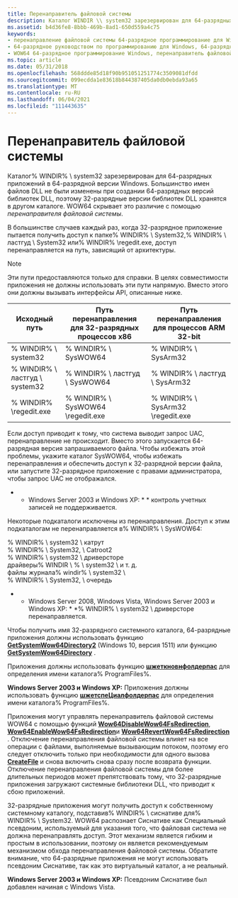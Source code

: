 ```yaml
---
title: Перенаправитель файловой системы
description: Каталог WINDIR \\ system32 зарезервирован для 64-разрядных приложений в 64-разрядной версии Windows.
ms.assetid: b4d36fe8-8bbb-469b-8ad1-650d559a4c75
keywords:
- перенаправление файловой системы 64-разрядное программирование для Windows
- 64-разрядное руководством по программированию для Windows, 64-разрядное программирование для Windows, перенаправитель файловой системы
- WOW64 64-разрядное программирование Windows, перенаправитель файловой системы
ms.topic: article
ms.date: 05/31/2018
ms.openlocfilehash: 568ddde85d18f90b951051251774c3509081dfdd
ms.sourcegitcommit: 099ecdda1e83618b844387405da0db0ebda93a65
ms.translationtype: MT
ms.contentlocale: ru-RU
ms.lasthandoff: 06/04/2021
ms.locfileid: "111443635"
---
```

# <a name="file-system-redirector"></a>Перенаправитель файловой системы

Каталог% WINDIR% \\ system32 зарезервирован для 64-разрядных приложений в 64-разрядной версии Windows. Большинство имен файлов DLL не были изменены при создании 64-разрядных версий библиотек DLL, поэтому 32-разрядные версии библиотек DLL хранятся в другом каталоге. WOW64 скрывает это различие с помощью *перенаправителя файловой системы*.

В большинстве случаев каждый раз, когда 32-разрядное приложение пытается получить доступ к папке% WINDIR% \\ System32,% WINDIR% \\ ластгуд \\ System32 или% WINDIR% \\regedit.exe, доступ перенаправляется на путь, зависящий от архитектуры.

> [!Note]  
> Эти пути предоставляются только для справки. В целях совместимости приложения не должны использовать эти пути напрямую. Вместо этого они должны вызывать интерфейсы API, описанные ниже.

 



| Исходный путь                | Путь перенаправления для 32-разрядных процессов x86 | Путь перенаправления для процессов ARM 32-bit |
|------------------------------|------------------------------------------|------------------------------------------|
| % WINDIR% \\ system32           | % WINDIR% \\ SysWOW64                       | % WINDIR% \\ SysArm32                       |
| % WINDIR% \\ ластгуд \\ system32 | % WINDIR% \\ ластгуд \\ SysWOW64             | % WINDIR% \\ ластгуд \\ SysArm32             |
| % WINDIR% \\regedit.exe        | % WINDIR% \\ SysWOW64 \\regedit.exe          | % WINDIR% \\ SysArm32 \\regedit.exe         |



 

Если доступ приводит к тому, что система выводит запрос UAC, перенаправление не происходит. Вместо этого запускается 64-разрядная версия запрашиваемого файла. Чтобы избежать этой проблемы, укажите каталог SysWOW64, чтобы избежать перенаправления и обеспечить доступ к 32-разрядной версии файла, или запустите 32-разрядное приложение с правами администратора, чтобы запрос UAC не отображался.

* * Windows Server 2003 и Windows XP: * * контроль учетных записей не поддерживается.

Некоторые подкаталоги исключены из перенаправления. Доступ к этим подкаталогам не перенаправляется в% WINDIR% \\ SysWOW64: <dl> % WINDIR% \\ system32 \\ катрут  
% WINDIR% \\ System32, \\ Catroot2  
% WINDIR% \\ system32 \\ дриверсторе  
драйверы% WINDIR \\ % \\ system32 \\ и т. д.  
файлы журнала% windir% \\ system32 \\  
% WINDIR% \\ System32, \\ очередь  
</dl>

* * Windows Server 2008, Windows Vista, Windows Server 2003 и Windows XP: * *% WINDIR% \\ system32 \\ дриверсторе перенаправляется.

Чтобы получить имя 32-разрядного системного каталога, 64-разрядные приложения должны использовать функцию [**GetSystemWow64Directory2**](/windows/desktop/api/wow64apiset/nf-wow64apiset-getsystemwow64directory2a) (Windows 10, версия 1511) или функцию [**GetSystemWow64Directory**](/windows/desktop/api/shlobj_core/nf-shlobj_core-shgetknownfolderpath) .

Приложения должны использовать функцию [**шжеткновнфолдерпас**](https://www.bing.com/search?q=**SHGetKnownFolderPath**) для определения имени каталога% ProgramFiles%.

**Windows Server 2003 и Windows XP:** Приложения должны использовать функцию [**шжетспеЦиалфолдерпас**](/windows/win32/api/shlobj_core/nf-shlobj_core-shgetspecialfolderpatha) для определения имени каталога% ProgramFiles%.

Приложения могут управлять перенаправитель файловой системы WOW64 с помощью функций [**Wow64DisableWow64FsRedirection**](/windows/desktop/api/wow64apiset/nf-wow64apiset-wow64disablewow64fsredirection), [**Wow64EnableWow64FsRedirection**](/windows/desktop/api/winbase/nf-winbase-wow64enablewow64fsredirection)и [**Wow64RevertWow64FsRedirection**](/windows/desktop/api/wow64apiset/nf-wow64apiset-wow64revertwow64fsredirection) . Отключение перенаправления файловой системы влияет на все операции с файлами, выполняемые вызывающим потоком, поэтому его следует отключить только при необходимости для одного вызова [**CreateFile**](/windows/desktop/api/fileapi/nf-fileapi-createfilea) и снова включить снова сразу после возврата функции. Отключение перенаправления файловой системы для более длительных периодов может препятствовать тому, что 32-разрядные приложения загружают системные библиотеки DLL, что приводит к сбою приложений.

32-разрядные приложения могут получить доступ к собственному системному каталогу, подставив% WINDIR% \\ сиснативе для% WINDIR% \\ System32. WOW64 распознает Сиснативе как Специальный псевдоним, используемый для указания того, что файловая система не должна перенаправлять доступ. Этот механизм является гибким и простым в использовании, поэтому он является рекомендуемым механизмом обхода перенаправления файловой системы. Обратите внимание, что 64-разрядные приложения не могут использовать псевдоним Сиснативе, так как это виртуальный каталог, а не реальный.

**Windows Server 2003 и Windows XP:** Псевдоним Сиснативе был добавлен начиная с Windows Vista.

 

 